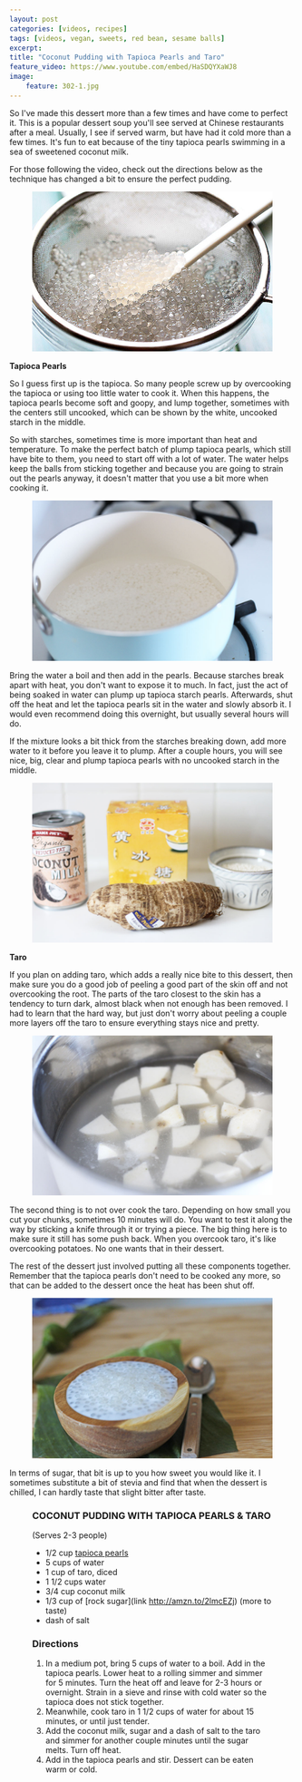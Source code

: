 ```yaml
---
layout: post
categories: [videos, recipes]
tags: [videos, vegan, sweets, red bean, sesame balls]
excerpt: 
title: "Coconut Pudding with Tapioca Pearls and Taro"
feature_video: https://www.youtube.com/embed/HaSDQYXaWJ8
image:
    feature: 302-1.jpg
---
```


So I've made this dessert more than a few times and have come to perfect it.  This is a popular dessert soup you'll see served at Chinese restaurants after a meal.  Usually, I see if served warm, but have had it cold more than a few times.  It's fun to eat because of the tiny tapioca pearls swimming in a sea of sweetened coconut milk.

For those following the video, check out the directions below as the technique has changed a bit to ensure the perfect pudding.



<figure>
    <img src="/images/302-5.jpg">
</figure> 

**Tapioca Pearls**

So I guess first up is the tapioca.  So many people screw up by overcooking the tapioca or using too little water to cook it.  When this happens, the tapioca pearls become soft and goopy, and lump together, sometimes with the centers still uncooked, which can be shown by the white, uncooked starch in the middle.

So with starches, sometimes time is more important than heat and temperature.  To make the perfect batch of plump tapioca pearls, which still have bite to them, you need to start off with a lot of water.  The water helps keep the balls from sticking together and because you are going to strain out the pearls anyway, it doesn't matter that you use a bit more when cooking it.

<figure>
    <img src="/images/302-3.jpg">
</figure>

Bring the water a boil and then add in the pearls.  Because starches break apart with heat, you don't want to expose it to much.  In fact, just the act of being soaked in water can plump up tapioca starch pearls.  Afterwards, shut off the heat and let the tapioca pearls sit in the water and slowly absorb it.  I would even recommend doing this overnight, but usually several hours will do.  

If the mixture looks a bit thick from the starches breaking down, add more water to it before you leave it to plump.  After a couple hours, you will see nice, big, clear and plump tapioca pearls with no uncooked starch in the middle.

<figure>
    <img src="/images/302-2.jpg">
</figure>

**Taro**

If you plan on adding taro, which adds a really nice bite to this dessert, then make sure you do a good job of peeling a good part of the skin off and not overcooking the root.  The parts of the taro closest to the skin has a tendency to turn dark, almost black when not enough has been removed.  I had to learn that the hard way, but just don't worry about peeling a couple more layers off the taro to ensure everything stays nice and pretty.

<figure>
    <img src="/images/302-4.jpg">
</figure>

The second thing is to not over cook the taro.  Depending on how small you cut your chunks, sometimes 10 minutes will do.  You want to test it along the way by sticking a knife through it or trying a piece.  The big thing here is to make sure it still has some push back.  When you overcook taro, it's like overcooking potatoes.  No one wants that in their dessert.

The rest of the dessert just involved putting all these components together.  Remember that the tapioca pearls don't need to be cooked any more, so that can be added to the dessert once the heat has been shut off.

<figure>
    <img src="/images/302-6.jpg">
</figure>

In terms of sugar, that bit is up to you how sweet you would like it.  I sometimes substitute a bit of stevia and find that when the dessert is chilled, I can hardly taste that slight bitter after taste.


<figure class="ingredients" markdown="1">

### COCONUT PUDDING WITH TAPIOCA PEARLS & TARO 
(Serves 2-3 people)

- 1/2 cup [tapioca pearls](http://amzn.to/2lrjsbo)
- 5 cups of water 
- 1 cup of taro,  diced
- 1 1/2 cups water 
- 3/4 cup coconut milk 
- 1/3 cup of [rock sugar](link http://amzn.to/2lmcEZj) (more to taste)
- dash of salt



</figure>

<figure class="directions" markdown="1">

### Directions

1. In a medium pot, bring 5 cups of water to a boil.  Add in the tapioca pearls.  Lower heat to a rolling simmer and simmer for 5 minutes.  Turn the heat off and leave for 2-3 hours or overnight.  Strain in a sieve and rinse with cold water so the tapioca does not stick together.
2. Meanwhile, cook taro in 1 1/2 cups of water for about 15 minutes, or until just tender.  
3. Add the coconut milk, sugar and a dash of salt to the taro and simmer for another couple minutes until the sugar melts.  Turn off heat.
4. Add in the tapioca pearls and stir.  Dessert can be eaten warm or cold.
</figure>
